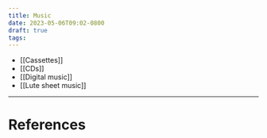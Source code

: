 ```yaml
---
title: Music
date: 2023-05-06T09:02-0800
draft: true
tags:
---
```


- [[Cassettes]]
- [[CDs]]
- [[Digital music]]
- [[Lute sheet music]]

---
# References
